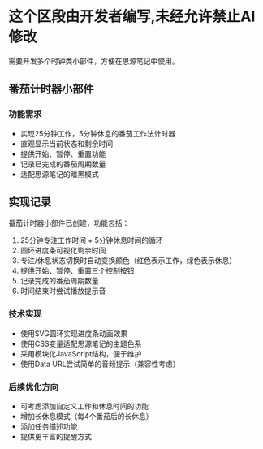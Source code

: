# 这个区段由开发者编写,未经允许禁止AI修改
需要开发多个时钟类小部件，方便在思源笔记中使用。

## 番茄计时器小部件

### 功能需求
- 实现25分钟工作，5分钟休息的番茄工作法计时器
- 直观显示当前状态和剩余时间
- 提供开始、暂停、重置功能
- 记录已完成的番茄周期数量
- 适配思源笔记的暗黑模式

## 实现记录

番茄计时器小部件已创建，功能包括：

1. 25分钟专注工作时间 + 5分钟休息时间的循环
2. 圆环进度条可视化剩余时间
3. 专注/休息状态切换时自动变换颜色（红色表示工作，绿色表示休息）
4. 提供开始、暂停、重置三个控制按钮
5. 记录完成的番茄周期数量
6. 时间结束时尝试播放提示音

### 技术实现
- 使用SVG圆环实现进度条动画效果
- 使用CSS变量适配思源笔记的主题色系
- 采用模块化JavaScript结构，便于维护
- 使用Data URL尝试简单的音频提示（兼容性考虑）

### 后续优化方向
- 可考虑添加自定义工作和休息时间的功能
- 增加长休息模式（每4个番茄后的长休息）
- 添加任务描述功能
- 提供更丰富的提醒方式 